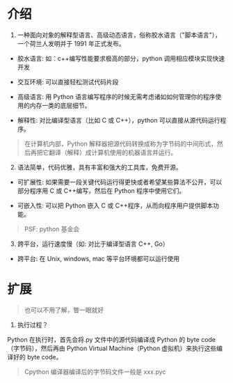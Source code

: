 # 介绍

1. 一种面向对象的解释型语言、高级动态语言，俗称胶水语言（"脚本语言"），一个荷兰人发明并于 1991 年正式发布。

- 胶水语言: 如：c++编写性能要求极高的部分，python 调用相应模块实现快速开发

- 交互环境: 可以直接轻松测试代码片段

- 高级语言: 用 Python 语言编写程序的时候无需考虑诸如如何管理你的程序使用的内存一类的底层细节。

- 解释性: 对比编译型语言（比如 C 或 C++），python 可以直接从源代码运行程序。

> 在计算机内部，Python 解释器把源代码转换成称为字节码的中间形式，然后再把它翻译（解释）成计算机使用的机器语言并运行。

2. 语法简单，代码优雅，具有丰富和强大的工具库，免费开源。

- 可扩展性: 如果需要一段关键代码运行得更快或者希望某些算法不公开，可以部分程序用 C 或 C++编写，然后在 Python 程序中使用它们。

- 可嵌入性: 可以把 Python 嵌入 C 或 C++程序，从而向程序用户提供脚本功能。

> PSF: python 基金会

3. 跨平台，运行速度慢（如: 对比于编译型语言 C++, Go）

- 跨平台: 在 Unix, windows, mac 等平台环境都可以运行使用

# 扩展

> 也可以不用了解，瞥一眼就好

1. 执行过程？

Python 在执行时，首先会将.py 文件中的源代码编译成 Python 的 byte code（字节码），然后再由 Python Virtual Machine（Python 虚拟机）来执行这些编译好的 byte code。

> Cpython 编译器编译后的字节码文件一般是 xxx.pyc
